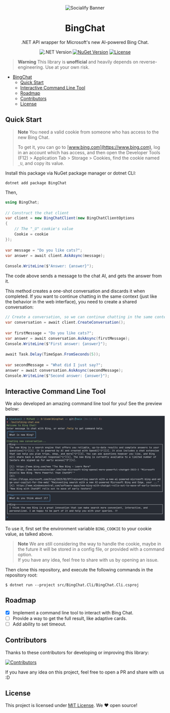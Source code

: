 ﻿<div align="center">

![Socialify Banner](https://socialify.git.ci/b1acksoil/BingChat/image?font=Inter&language=1&logo=https%3A%2F%2Fupload.wikimedia.org%2Fwikipedia%2Fcommons%2F9%2F9c%2FBing_Fluent_Logo.svg&name=1&owner=1&pattern=Circuit%20Board&theme=Auto&description=1)

# BingChat

.NET API wrapper for Microsoft's new AI-powered Bing Chat.

![.NET Version](https://img.shields.io/badge/.NET-6-blue)
[![NuGet Version](https://img.shields.io/nuget/v/BingChat?label=NuGet)](https://www.nuget.org/packages/BingChat)
[![License](https://img.shields.io/badge/License-MIT-brightgreen)](./LICENSE)

</div>

> **Warning**
> This library is **unofficial** and heavily depends on reverse-engineering. Use at your own risk.

- [BingChat](#bingchat)
  - [Quick Start](#quick-start)
  - [Interactive Command Line Tool](#interactive-command-line-tool)
  - [Roadmap](#roadmap)
  - [Contributors](#contributors)
  - [License](#license)

## Quick Start

> **Note**
> You need a valid cookie from someone who has access to the new Bing Chat.
>
> To get it, you can go to [www.bing.com](https://www.bing.com), log in an account which has access, and then open the Developer Tools (F12) > Application Tab > Storage > Cookies, find the cookie named `_U`, and
> copy its value.

Install this package via NuGet package manager or dotnet CLI:

```
dotnet add package BingChat 
```

Then,

```csharp
using BingChat;

// Construct the chat client
var client = new BingChatClient(new BingChatClientOptions
{
    // The "_U" cookie's value
    Cookie = cookie
});

var message = "Do you like cats?";
var answer = await client.AskAsync(message);

Console.WriteLine($"Answer: {answer}");
```

The code above sends a message to the chat AI, and gets the answer from it.

This method creates a one-shot conversation and discards it when completed.
If you want to continue chatting in the same context (just like the behavior in the web interface), you need to create a
shared conversation:

```csharp
// Create a conversation, so we can continue chatting in the same context.
var conversation = await client.CreateConversation();

var firstMessage = "Do you like cats?";
var answer = await conversation.AskAsync(firstMessage);
Console.WriteLine($"First answer: {answer}");

await Task.Delay(TimeSpan.FromSeconds(5));

var secondMessage = "What did I just say?";
answer = await conversation.AskAsync(secondMessage);
Console.WriteLine($"Second answer: {answer}");
```

## Interactive Command Line Tool
We also developed an amazing command line tool for you! See the preview below:

![CLI Preview](./assets/cli-screenshot.png)

To use it, first set the environment variable `BING_COOKIE` to your cookie value, as talked above.

> **Note**
> We are still considering the way to handle the cookie, maybe in the future it will be stored in a config file, or provided with a command option.  
> If you have any idea, feel free to share with us by opening an issue.

Then clone this repository, and execute the following commands in the repository root:

```shell
$ dotnet run --project src/BingChat.Cli/BingChat.Cli.csproj
```

## Roadmap

- [x] Implement a command line tool to interact with Bing Chat.
- [ ] Provide a way to get the full result, like adaptive cards.
- [ ] Add ability to set timeout.

## Contributors

Thanks to these contributors for developing or improving this library:

[![Contributors](https://contrib.rocks/image?repo=b1acksoil/BingChat)](https://github.com/b1acksoil/BingChat/graphs/contributors)

If you have any idea on this project, feel free to open a PR and share with us :D

## License

This project is licensed under [MIT License](./LICENSE). We ❤ open source!
